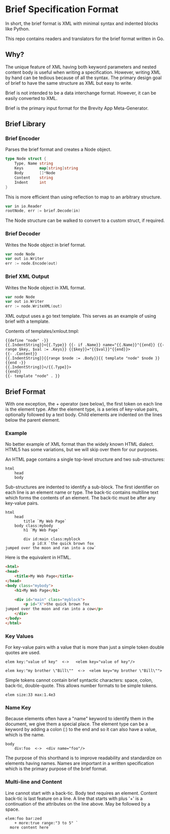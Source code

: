 # Brief Specification Format

In short, the brief format is XML with minimal syntax and indented blocks like Python.

This repo contains readers and translators for the brief format written in Go.

## Why?

The unique feature of XML having both keyword parameters and nested content body is useful when writing a specification.  However, writing XML by hand can be tedious because of all the syntax.  The primary design goal of brief to have the same structure as XML but easy to write.

Brief is not intended to be a data interchange format.  However, it can be easily converted to XML.  

Brief is the primary input format for the Brevity App Meta-Generator.

## Brief Library

### Brief Encoder

Parses the brief format and creates a Node object.

```go
type Node struct {
	Type, Name string
	Keys       map[string]string
	Body       []*Node
	Content    string
	Indent     int
}
```

This is more efficient than using reflection to map to an arbitrary structure.  

```go
var in io.Reader
rootNode, err := brief.Decode(in)
```

The Node structure can be walked to convert to a custom struct, if required.

### Brief Decoder

Writes the Node object in brief format.

```go
var node Node
var out io.Writer
err := node.Encode(out)
```

### Brief XML Output

Writes the Node object in XML format.

```go
var node Node
var out io.Writer
err := node.WriteXML(out)
```

XML output uses a go text template.  This serves as an example of using brief with a template.

Contents of templates/xmlout.tmpl:

```template
{{define "node" -}}
{{.IndentString}}<{{.Type}} {{- if .Name}} name="{{.Name}}"{{end}} {{- range $key, $val := .Keys}} {{$key}}="{{$val}}"{{end}}>
{{- .Content}}
{{.IndentString}}{{range $node := .Body}}{{ template "node" $node }}{{end -}}
{{.IndentString}}</{{.Type}}>
{{end}}
{{- template "node" . }}
```

## Brief Format

With one exception, the + operator (see below), the first token on each line is the element type.  After the element type, is a series of key-value pairs, optionally followed by a text body.  Child elements are indented on the lines below the parent element.

### Example

No better example of XML format than the widely known HTML dialect.  HTML5 has some variations, but we will skip over them for our purposes.

An HTML page contains a single top-level structure and two sub-structures:

```brief
html
    head
    body
```

Sub-structures are indented to identify a sub-block.  The first identifier on each line is an element name or type.  The back-tic contains multiline text which forms the contents of an element.  The back-tic must be after any key-value pairs.

```brief
html
    head
        title `My Web Page`
    body class:mybody
        h1 `My Web Page`

        div id:main class:myblock
            p id:X `the quick brown fox
jumped over the moon and ran into a cow`
```

Here is the equivalent in HTML.

```html
<html>
<head>
    <title>My Web Page</title>
</head>
<body class="mybody">
    <h1>My Web Page</h1>

    <div id="main" class="myblock">
        <p id="X">the quick brown fox
jumped over the moon and ran into a cow</p>
    </div>
</body>
</html>
```

### Key Values

For key-value pairs with a value that is more than just a simple token double quotes are used.  

```brief
elem key:"value of key"  <->   <elem key="value of key"/>

elem key:"my brother \"Bill\""  <->  <elem key="my brother \"Bill\"">
```

Simple tokens cannot contain brief syntactic characters:  space, colon, back-tic, double-quote.  This allows number formats to be simple tokens.

```brief
elem size:33 max:1.4e3
```

### Name Key

Because elements often have a "name" keyword to identify them in the document, we give them a special place.  The element type can be a keyword by adding a colon (:) to the end and so it can also have a value, which is the name.

```brief
body
    div:foo  <->  <div name="foo"/>
```

The purpose of this shorthand is to improve readability and standardize on elements having names.  Names are important in a written specification which is the primary purpose of the brief format.

### Multi-line and Content

Line cannot start with a back-tic.  Body text requires an element.  Content back-tic is last feature on a line.
A line that starts with plus '+' is a continuation of the attributes on the line above.  May be followed by a space.

```brief
elem:foo bar:zed
    + more:true range:"3 to 5" `
  more content here`
```
